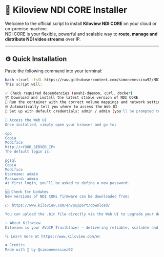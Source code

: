 # 🚀 Kiloview NDI CORE Installer

Welcome to the official script to install **Kiloview NDI CORE** on your cloud or on-premise machine.  
NDI CORE is your flexible, powerful and scalable way to **route, manage and distribute NDI video streams** over IP.

---

## ⚙️ Quick Installation

Paste the following command into your terminal:

```bash
bash <(curl -fsSL https://raw.githubusercontent.com/simonemessina92/NDICORE/main/NDICORE.sh)
This script will:

✅ Check required dependencies (avahi-daemon, curl, docker)
📦 Download and install the latest stable version of NDI CORE
🐳 Run the container with the correct volume mappings and network settings
🌐 Automatically tell you where to access the Web UI
🔐 Set up with default credentials: admin / admin (you'll be prompted to change password at first login)

🔗 Access the Web UI
Once installed, simply open your browser and go to:

cpp
Copia
Modifica
http://<YOUR_SERVER_IP>
The default login is:

pgsql
Copia
Modifica
Username: admin
Password: admin
At first login, you’ll be asked to define a new password.

🆕 Check for Updates
New versions of NDI CORE firmware can be downloaded from:

👉 https://www.kiloview.com/en/support/download/

You can upload the .bin file directly via the Web UI to upgrade your deployment.

💡 About Kiloview
Kiloview is your AVoIP Trailblazer – delivering reliable, scalable and intuitive solutions to help you manage video over IP with ease.

🔍 Learn more at https://www.kiloview.com/en

❤️ Credits
Made with 💙 by @simonemessina92

